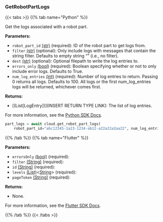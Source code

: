 ### GetRobotPartLogs

{{< tabs >}}
{{% tab name="Python" %}}

Get the logs associated with a robot part.

**Parameters:**

- `robot_part_id` [(str)](https://docs.python.org/3/library/stdtypes.html#text-sequence-type-str) (required): ID of the robot part to get logs from.
- `filter` [(str)](<INSERT PARAM TYPE LINK>) (optional): Only include logs with messages that contain the string filter. Defaults to empty string “” (i.e., no filter).
- `dest` [(str)](<INSERT PARAM TYPE LINK>) (optional): Optional filepath to write the log entries to.
- `errors_only` [(bool)](https://docs.python.org/3/library/stdtypes.html#boolean-type-bool) (required): Boolean specifying whether or not to only include error logs. Defaults to True.
- `num_log_entries` [(int)](https://docs.python.org/3/library/stdtypes.html#numeric-types-int-float-complex) (required): Number of log entries to return. Passing 0 returns all logs. Defaults to 100. All logs or the first num_log_entries logs will be returned, whichever comes first.

**Returns:**

- [(List[LogEntry])](INSERT RETURN TYPE LINK): The list of log entries.

For more information, see the [Python SDK Docs](https://python.viam.dev/autoapi/viam/app/app_client/index.html#viam.app.app_client.AppClient.get_robot_part_logs).

``` python {class="line-numbers linkable-line-numbers"}
part_logs = await cloud.get_robot_part_logs(
    robot_part_id="abc12345-1a23-1234-ab12-a22a22a2aa22", num_log_entries=20)
```

{{% /tab %}}
{{% tab name="Flutter" %}}

**Parameters:**

- `errorsOnly` [(bool)](https://api.flutter.dev/flutter/dart-core/bool-class.html) (required):
- `filter` [(String)](https://api.flutter.dev/flutter/dart-core/String-class.html) (required):
- `id` [(String)](https://api.flutter.dev/flutter/dart-core/String-class.html) (required):
- `levels` [(List)](https://api.flutter.dev/flutter/dart-core/List-class.html)<[String](https://api.flutter.dev/flutter/dart-core/String-class.html)> (required):
- `pageToken` [(String)](https://api.flutter.dev/flutter/dart-core/String-class.html) (required):

**Returns:**

- None.

For more information, see the [Flutter SDK Docs](https://flutter.viam.dev/viam_protos.app.app/AppServiceClient/getRobotPartLogs.html).

{{% /tab %}}
{{< /tabs >}}
